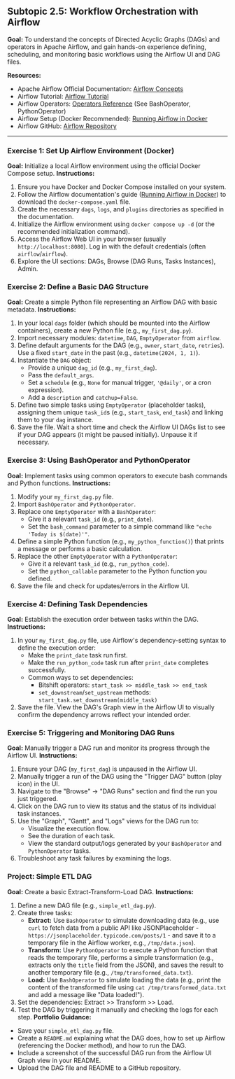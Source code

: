 ## Subtopic 2.5: Workflow Orchestration with Airflow

**Goal:** To understand the concepts of Directed Acyclic Graphs (DAGs) and operators in Apache Airflow, and gain hands-on experience defining, scheduling, and monitoring basic workflows using the Airflow UI and DAG files.

**Resources:**

  * Apache Airflow Official Documentation: [Airflow Concepts](https://airflow.apache.org/docs/apache-airflow/stable/concepts/index.html)
  * Airflow Tutorial: [Airflow Tutorial](https://www.google.com/search?q=https://airflow.apache.org/docs/apache-airflow/stable/tutorial.html)
  * Airflow Operators: [Operators Reference](https://www.google.com/search?q=https://airflow.apache.org/docs/apache-airflow/stable/operators/index.html) (See BashOperator, PythonOperator)
  * Airflow Setup (Docker Recommended): [Running Airflow in Docker](https://airflow.apache.org/docs/apache-airflow/stable/start/docker.html)
  * Airflow GitHub: [Airflow Repository](https://github.com/apache/airflow)

-----

### Exercise 1: Set Up Airflow Environment (Docker)

**Goal:** Initialize a local Airflow environment using the official Docker Compose setup.
**Instructions:**

1.  Ensure you have Docker and Docker Compose installed on your system.
2.  Follow the Airflow documentation's guide ([Running Airflow in Docker](https://airflow.apache.org/docs/apache-airflow/stable/start/docker.html)) to download the `docker-compose.yaml` file.
3.  Create the necessary `dags`, `logs`, and `plugins` directories as specified in the documentation.
4.  Initialize the Airflow environment using `docker compose up -d` (or the recommended initialization command).
5.  Access the Airflow Web UI in your browser (usually `http://localhost:8080`). Log in with the default credentials (often `airflow`/`airflow`).
6.  Explore the UI sections: DAGs, Browse (DAG Runs, Tasks Instances), Admin.

### Exercise 2: Define a Basic DAG Structure

**Goal:** Create a simple Python file representing an Airflow DAG with basic metadata.
**Instructions:**

1.  In your local `dags` folder (which should be mounted into the Airflow containers), create a new Python file (e.g., `my_first_dag.py`).
2.  Import necessary modules: `datetime`, `DAG`, `EmptyOperator` from `airflow`.
3.  Define default arguments for the DAG (e.g., `owner`, `start_date`, `retries`). Use a fixed `start_date` in the past (e.g., `datetime(2024, 1, 1)`).
4.  Instantiate the `DAG` object:
      * Provide a unique `dag_id` (e.g., `my_first_dag`).
      * Pass the `default_args`.
      * Set a `schedule` (e.g., `None` for manual trigger, `'@daily'`, or a cron expression).
      * Add a `description` and `catchup=False`.
5.  Define two simple tasks using `EmptyOperator` (placeholder tasks), assigning them unique `task_id`s (e.g., `start_task`, `end_task`) and linking them to your `dag` instance.
6.  Save the file. Wait a short time and check the Airflow UI DAGs list to see if your DAG appears (it might be paused initially). Unpause it if necessary.

### Exercise 3: Using BashOperator and PythonOperator

**Goal:** Implement tasks using common operators to execute bash commands and Python functions.
**Instructions:**

1.  Modify your `my_first_dag.py` file.
2.  Import `BashOperator` and `PythonOperator`.
3.  Replace one `EmptyOperator` with a `BashOperator`:
      * Give it a relevant `task_id` (e.g., `print_date`).
      * Set the `bash_command` parameter to a simple command like `"echo 'Today is $(date)'"`.
4.  Define a simple Python function (e.g., `my_python_function()`) that prints a message or performs a basic calculation.
5.  Replace the other `EmptyOperator` with a `PythonOperator`:
      * Give it a relevant `task_id` (e.g., `run_python_code`).
      * Set the `python_callable` parameter to the Python function you defined.
6.  Save the file and check for updates/errors in the Airflow UI.

### Exercise 4: Defining Task Dependencies

**Goal:** Establish the execution order between tasks within the DAG.
**Instructions:**

1.  In your `my_first_dag.py` file, use Airflow's dependency-setting syntax to define the execution order:
      * Make the `print_date` task run first.
      * Make the `run_python_code` task run after `print_date` completes successfully.
      * Common ways to set dependencies:
          * Bitshift operators: `start_task >> middle_task >> end_task`
          * `set_downstream`/`set_upstream` methods: `start_task.set_downstream(middle_task)`
2.  Save the file. View the DAG's Graph view in the Airflow UI to visually confirm the dependency arrows reflect your intended order.

### Exercise 5: Triggering and Monitoring DAG Runs

**Goal:** Manually trigger a DAG run and monitor its progress through the Airflow UI.
**Instructions:**

1.  Ensure your DAG (`my_first_dag`) is unpaused in the Airflow UI.
2.  Manually trigger a run of the DAG using the "Trigger DAG" button (play icon) in the UI.
3.  Navigate to the "Browse" -\> "DAG Runs" section and find the run you just triggered.
4.  Click on the DAG run to view its status and the status of its individual task instances.
5.  Use the "Graph", "Gantt", and "Logs" views for the DAG run to:
      * Visualize the execution flow.
      * See the duration of each task.
      * View the standard output/logs generated by your `BashOperator` and `PythonOperator` tasks.
6.  Troubleshoot any task failures by examining the logs.

### Project: Simple ETL DAG

**Goal:** Create a basic Extract-Transform-Load DAG.
**Instructions:**

1.  Define a new DAG file (e.g., `simple_etl_dag.py`).
2.  Create three tasks:
      * **Extract:** Use `BashOperator` to simulate downloading data (e.g., use `curl` to fetch data from a public API like JSONPlaceholder - `https://jsonplaceholder.typicode.com/posts/1` - and save it to a temporary file in the Airflow worker, e.g., `/tmp/data.json`).
      * **Transform:** Use `PythonOperator` to execute a Python function that reads the temporary file, performs a simple transformation (e.g., extracts only the `title` field from the JSON), and saves the result to another temporary file (e.g., `/tmp/transformed_data.txt`).
      * **Load:** Use `BashOperator` to simulate loading the data (e.g., print the content of the transformed file using `cat /tmp/transformed_data.txt` and add a message like "Data loaded\!").
3.  Set the dependencies: Extract \>\> Transform \>\> Load.
4.  Test the DAG by triggering it manually and checking the logs for each step.
    **Portfolio Guidance:**
  * Save your `simple_etl_dag.py` file.
  * Create a `README.md` explaining what the DAG does, how to set up Airflow (referencing the Docker method), and how to run the DAG.
  * Include a screenshot of the successful DAG run from the Airflow UI Graph view in your README.
  * Upload the DAG file and README to a GitHub repository.
